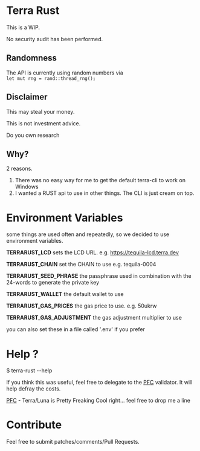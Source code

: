 # Terra Rust

This is a WIP.

No security audit has been performed.

## Randomness
The API is currently using random numbers via     
`
let mut rng = rand::thread_rng();
`
## Disclaimer

This may steal your money.

This is not investment advice.

Do you own research

## Why?

2 reasons.
1. There was no easy way for me to get the default terra-cli to work on Windows
1. I wanted a RUST api to use in other things. The CLI is just cream on top.

# Environment Variables
some things are used often and repeatedly, so we decided to use environment variables.

**TERRARUST_LCD** sets the LCD URL. e.g. https://tequila-lcd.terra.dev 

**TERRARUST_CHAIN** set the CHAIN to use e.g. tequila-0004

**TERRARUST_SEED_PHRASE** the passphrase used in combination with the 24-words to generate the private key

**TERRARUST_WALLET** the default wallet to use

**TERRARUST_GAS_PRICES** the gas price to use. e.g. 50ukrw

**TERRARUST_GAS_ADJUSTMENT** the gas adjustment multiplier to use

you can also set these in a file called '.env' if you prefer

# Help ?
$ terra-rust --help

If you think this was useful, feel free to delegate to the [PFC](https://station.terra.money/validator/terravaloper12g4nkvsjjnl0t7fvq3hdcw7y8dc9fq69nyeu9q) validator. It will help defray the costs.

[PFC](https://twitter.com/PFC_Validator) - Terra/Luna is Pretty Freaking Cool right... feel free to drop me a line 

# Contribute
Feel free to submit patches/comments/Pull Requests.